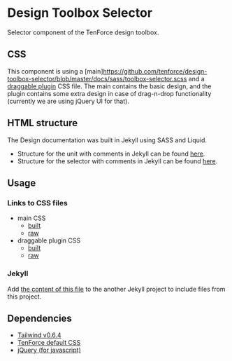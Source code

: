 # Design Toolbox Selector

Selector component of the TenForce design toolbox.

## CSS

This component is using a [main]https://github.com/tenforce/design-toolbox-selector/blob/master/docs/sass/toolbox-selector.scss and a [draggable plugin](https://github.com/tenforce/design-toolbox-selector/blob/master/docs/sass/toolbox-selector-draggable.scss) CSS file. The main contains the basic design, and the plugin contains some extra design in case of drag-n-drop functionality (currently we are using jQuery UI for that).

## HTML structure

The Design documentation was built in Jekyll using SASS and Liquid.

- Structure for the unit with comments in Jekyll can be found [here](https://github.com/tenforce/design-toolbox-selector/blob/master/docs/_includes/components/toolbox-unit.html).
- Structure for the selector with comments in Jekyll can be found [here](https://github.com/tenforce/design-toolbox-selector/blob/master/docs/_includes/components/toolbox-selector.html).


## Usage
### Links to CSS files
- main CSS
  - [built](https://tenforce.github.io/design-toolbox-selector/sass/toolbox-selector.css)
  - [raw](https://github.com/tenforce/design-toolbox-selector/blob/master/docs/sass/toolbox-selector.scss)
- draggable plugin CSS
  - [built](https://tenforce.github.io/design-toolbox-selector/sass/toolbox-selector-draggable.css)
  - [raw](https://github.com/tenforce/design-toolbox-selector/blob/master/docs/sass/toolbox-selector-draggable.scss)

### Jekyll
Add [the content of this file](https://github.com/tenforce/design-toolbox-selector/tree/master/docs/import/include-selector.html) to the another Jekyll project to include files from this project.

## Dependencies
- [Tailwind v0.6.4](https://tailwindcss.com)
- [TenForce default CSS](https://github.com/tenforce/design-toolbox-default-css)
- [jQuery (for javascript)](https://jquery.com)
